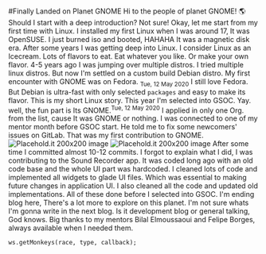 #Finally Landed on Planet GNOME
Hi to the people of planet GNOME! 🌎
Should I start with a deep introduction? Not sure! Okay, let me start from my first time with Linux. I installed my first Linux when I was around 17, It was OpenSUSE. I just burned iso and booted, HAHAHA It was a magnetic disk era. After some years I was getting deep into Linux. I consider Linux as an Icecream. Lots of flavors to eat. Eat whatever you like. Or make your own flavor. 4-5 years ago I was jumping over multiple distros. I tried multiple linux distros. But now I'm settled on a custom build Debian distro. My first encounter with GNOME was on Fedora. <sub>Tue, 12 May 2020</sub> I still love Fedora. But Debian is ultra-fast with only selected `packages` and easy to make its flavor. This is my short Linux story.
This year I'm selected into GSOC. Yay. well, the fun part is Its GNOME.<sup>Tue, 12 May 2020</sup> I applied in only one Org. from the list, cause It was GNOME or nothing.
I was connected to one of my mentor month before GSOC start. He told me to fix some newcomers' issues on GitLab. That was my first contribution to GNOME.
![Placehold.it 200x200 image](http://placehold.it/200x200) ![Placehold.it 200x200 image](http://placehold.it/200x200)
After some time I committed almost 10-12 commits. I forgot to explain what I did, I was contributing to the Sound Recorder app. It was coded long ago with an old code base and the whole UI part was hardcoded. I cleaned lots of code and implemented all widgets to glade UI files. Which was essential to making future changes in application UI. I also cleaned all the code and updated old implementations. All of these done before I selected into GSOC.
I'm ending blog here, There's a lot more to explore on this planet.
I'm not sure whats I'm gonna write in the next blog. Is it development blog or general talking, God knows.
Big thanks to my mentors Bilal Elmoussaoui and Felipe Borges, always available when I needed them.
```language-js
ws.getMonkeys(race, type, callback);
```
